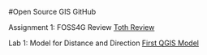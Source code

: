 #Open Source GIS GitHub

Assignment 1: FOSS4G Review
[Toth Review](TothReview)

Lab 1: Model for Distance and Direction
[First QGIS Model](qgisModel.md)
